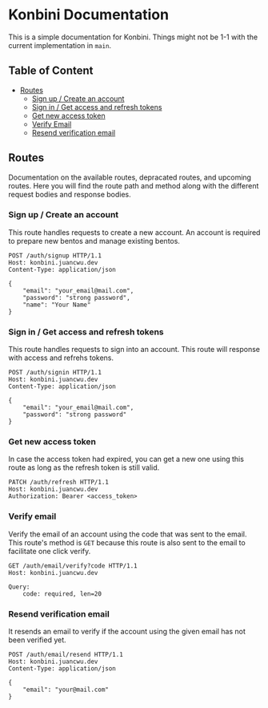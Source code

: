 # Konbini Documentation

This is a simple documentation for Konbini. Things might not be 1-1 with the current
implementation in `main`.

## Table of Content
- [Routes](#routes)
   * [Sign up / Create an account](#sign-up--create-an-account)
   * [Sign in / Get access and refresh tokens](#sign-in--get-access-and-refresh-tokens)
   * [Get new access token](#get-new-access-token)
   * [Verify Email](#verify-email)
   * [Resend verification email](#resend-verification-email)

## Routes

Documentation on the available routes, depracated routes, and upcoming routes.
Here you will find the route path and method along with the different request bodies
and response bodies.

### Sign up / Create an account

This route handles requests to create a new account. An account is required to prepare new bentos
and manage existing bentos.

```
POST /auth/signup HTTP/1.1
Host: konbini.juancwu.dev
Content-Type: application/json

{
    "email": "your_email@mail.com",
    "password": "strong password",
    "name": "Your Name"
}
```

### Sign in / Get access and refresh tokens

This route handles requests to sign into an account. This route will response with access and refrehs tokens.
```
POST /auth/signin HTTP/1.1
Host: konbini.juancwu.dev
Content-Type: application/json

{
    "email": "your_email@mail.com",
    "password": "strong password"
}
```

### Get new access token

In case the access token had expired, you can get a new one using this route as long as the refresh token is still valid.

```
PATCH /auth/refresh HTTP/1.1
Host: konbini.juancwu.dev
Authorization: Bearer <access_token>
```

### Verify email

Verify the email of an account using the code that was sent to the email.
This route's method is `GET` because this route is also sent to the email to facilitate one click verify.

```
GET /auth/email/verify?code HTTP/1.1
Host: konbini.juancwu.dev

Query:
    code: required, len=20
```

### Resend verification email

It resends an email to verify if the account using the given email has not been verified yet.

```
POST /auth/email/resend HTTP/1.1
Host: konbini.juancwu.dev
Content-Type: application/json

{
    "email": "your@mail.com"
}
```
